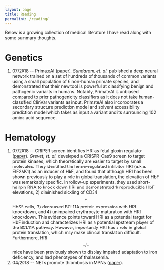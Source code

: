 ```yaml
---
layout: page
title: Reading
permalink: /reading/
---
```

Below is a growing collection of medical literature I have read along with some summary thoughts.

Genetics
===
1. 07/2018 -- PrimateAI ([paper](../download/201807_primateai.pdf)). *Sundaram, et. al.* published a deep neural network trained on a set of hundreds of thousands of common variants using a small population of 6 non-human primate species, and demonstrated that their new tool is powerful at classifying benign and pathogenic variants in humans. Notably, PrimateAI is unbiased compared to prior pathogenicity classifiers as it does not take human-classified ClinVar variants as input. PrimateAI also incorporates a secondary structure prediction model and solvent accessibility prediction model which takes as input a variant and its surrounding 102 amino acid sequence.

Hematology
===
1. 07/2018 -- CRIPSR screen identifies HRI as fetal globin regulator ([paper](../download/201807_hri_crispr.pdf)). *Grevet, et. al.* developed a CRISPR-Cas9 screen to target protein kinases, which theoretically are easier to target by small molecules. They identified the heme-regulated inhibitor HRI (a.k.a. EIF2AK1) as an inducer of HbF, and found that although HRI has been shown previously to play a role in global translation, the elevation of HbF was remarkably specific. In follow-up experiments, they used short-hairpin RNA to knock down HRI and demonstrated 1) reproducible HbF elevations, 2) diminished sickling of CD34$$^+$$ HbSS cells, 3) decreased BCL11A protein expression with HRI knockdown, and 4) unimpaired erythrocyte maturation with HRI knockdown. This evidence points toward HRI as a potential target for HbF induction and characterizes HRI as a potential upstream player of the BCL11A pathway. However, importantly HRI has a role in global protein translation, which may make clinical translation difficult. Furthermore, HRI$$^{-/-}$$ mice have been previously shown to display impaired adaptation to iron deficiency, and had phenotypes of thalassemia.
2. 04/2018 -- NETs promote thrombosis in MPNs ([paper](../download/201804_nets_mpn_thrombosis.pdf)).